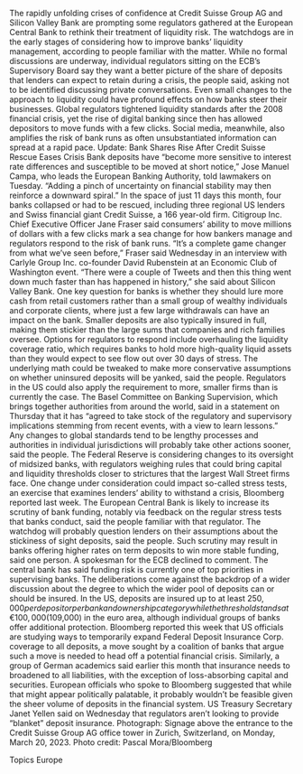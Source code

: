 The rapidly unfolding crises of confidence at Credit Suisse Group AG and Silicon Valley Bank are prompting some regulators gathered at the European Central Bank to rethink their treatment of liquidity risk.
The watchdogs are in the early stages of considering how to improve banks’ liquidity management, according to people familiar with the matter. While no formal discussions are underway, individual regulators sitting on the ECB’s Supervisory Board say they want a better picture of the share of deposits that lenders can expect to retain during a crisis, the people said, asking not to be identified discussing private conversations.
Even small changes to the approach to liquidity could have profound effects on how banks steer their businesses. Global regulators tightened liquidity standards after the 2008 financial crisis, yet the rise of digital banking since then has allowed depositors to move funds with a few clicks. Social media, meanwhile, also amplifies the risk of bank runs as often unsubstantiated information can spread at a rapid pace.
Update: Bank Shares Rise After Credit Suisse Rescue Eases Crisis
Bank deposits have “become more sensitive to interest rate differences and susceptible to be moved at short notice,” Jose Manuel Campa, who leads the European Banking Authority, told lawmakers on Tuesday. “Adding a pinch of uncertainty on financial stability may then reinforce a downward spiral.”
In the space of just 11 days this month, four banks collapsed or had to be rescued, including three regional US lenders and Swiss financial giant Credit Suisse, a 166 year-old firm. Citigroup Inc. Chief Executive Officer Jane Fraser said consumers’ ability to move millions of dollars with a few clicks mark a sea change for how bankers manage and regulators respond to the risk of bank runs.
“It’s a complete game changer from what we’ve seen before,” Fraser said Wednesday in an interview with Carlyle Group Inc. co-founder David Rubenstein at an Economic Club of Washington event. “There were a couple of Tweets and then this thing went down much faster than has happened in history,” she said about Silicon Valley Bank.
One key question for banks is whether they should lure more cash from retail customers rather than a small group of wealthy individuals and corporate clients, where just a few large withdrawals can have an impact on the bank. Smaller deposits are also typically insured in full, making them stickier than the large sums that companies and rich families oversee.
Options for regulators to respond include overhauling the liquidity coverage ratio, which requires banks to hold more high-quality liquid assets than they would expect to see flow out over 30 days of stress. The underlying math could be tweaked to make more conservative assumptions on whether uninsured deposits will be yanked, said the people. Regulators in the US could also apply the requirement to more, smaller firms than is currently the case.
The Basel Committee on Banking Supervision, which brings together authorities from around the world, said in a statement on Thursday that it has “agreed to take stock of the regulatory and supervisory implications stemming from recent events, with a view to learn lessons.”
Any changes to global standards tend to be lengthy processes and authorities in individual jurisdictions will probably take other actions sooner, said the people. The Federal Reserve is considering changes to its oversight of midsized banks, with regulators weighing rules that could bring capital and liquidity thresholds closer to strictures that the largest Wall Street firms face. One change under consideration could impact so-called stress tests, an exercise that examines lenders’ ability to withstand a crisis, Bloomberg reported last week.
The European Central Bank is likely to increase its scrutiny of bank funding, notably via feedback on the regular stress tests that banks conduct, said the people familiar with that regulator. The watchdog will probably question lenders on their assumptions about the stickiness of sight deposits, said the people. Such scrutiny may result in banks offering higher rates on term deposits to win more stable funding, said one person.
A spokesman for the ECB declined to comment. The central bank has said funding risk is currently one of top priorities in supervising banks.
The deliberations come against the backdrop of a wider discussion about the degree to which the wider pool of deposits can or should be insured. In the US, deposits are insured up to at least $250,000 per depositor per bank and ownership category while the threshold stands at €100,000 ($109,000) in the euro area, although individual groups of banks offer additional protection.
Bloomberg reported this week that US officials are studying ways to temporarily expand Federal Deposit Insurance Corp. coverage to all deposits, a move sought by a coalition of banks that argue such a move is needed to head off a potential financial crisis. Similarly, a group of German academics said earlier this month that insurance needs to broadened to all liabilities, with the exception of loss-absorbing capital and securities.
European officials who spoke to Bloomberg suggested that while that might appear politically palatable, it probably wouldn’t be feasible given the sheer volume of deposits in the financial system. US Treasury Secretary Janet Yellen said on Wednesday that regulators aren’t looking to provide “blanket” deposit insurance.
Photograph: Signage above the entrance to the Credit Suisse Group AG office tower in Zurich, Switzerland, on Monday, March 20, 2023. Photo credit: Pascal Mora/Bloomberg

Topics
Europe
